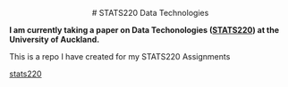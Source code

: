 <p align="center">
  # STATS220 Data Technologies
  </p>

**I am currently taking a paper on Data Techonologies ([STATS220](https://courseoutline.auckland.ac.nz/dco/course/STATS/220/1213)) at the University of Auckland.**

This is a repo I have created for my STATS220 Assignments 

[stats220](https://github.com/pangnakh/stats220)

